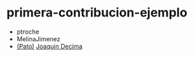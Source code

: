 # primera-contribucion-ejemplo
- ptroche
- MelinaJimenez
- [(Pato)](https://patojad.com.ar) [Joaquin Decima](https://joaquindecima.gitlab.io)
